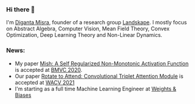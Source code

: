 ### Hi there 👋

I'm [Diganta Misra](https://digantamisra98.github.io/), founder of a research group [Landskape](https://landskapeai.github.io/). I mostly focus on Abstract Algebra, Computer Vision, Mean Field Theory, Convex Optimization, Deep Learning Theory and Non-Linear Dynamics. 

### News:

- My paper [Mish: A Self Regularized Non-Monotonic Activation Function](https://arxiv.org/abs/1908.08681v3) is accepted at [BMVC 2020](https://bmvc2020.github.io/index.html).
- Our paper [Rotate to Attend: Convolutional Triplet Attention Module](https://arxiv.org/abs/2010.03045) is accepted at [WACV 2021](http://wacv2021.thecvf.com/home)
- I'm starting as a full time Machine Learning Engineer at [Weights & Biases](https://www.wandb.com/)
